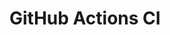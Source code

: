# GitHub Actions CI




































































































































































































































































































































































































































































































































































































